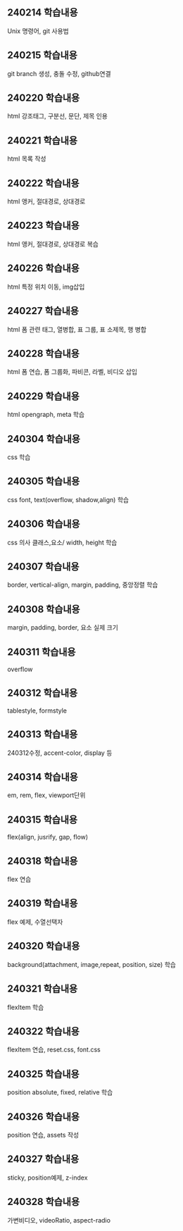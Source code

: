 ## 240214 학습내용
Unix 명령어, git 사용법

## 240215 학습내용
git branch 생성, 충돌 수정, github연결

## 240220 학습내용
html 강조태그, 구분선, 문단, 제목 인용

## 240221 학습내용
html 목록 작성

## 240222 학습내용
html 앵커, 절대경로, 상대경로

## 240223 학습내용
html 앵커, 절대경로, 상대경로 복습

## 240226 학습내용
html 특정 위치 이동, img삽입

## 240227 학습내용
html 폼 관련 태그, 열병합, 표 그룹, 표 소제목, 행 병합

## 240228 학습내용
html 폼 연습, 폼 그룹화, 파비콘, 라벨, 비디오 삽입


## 240229 학습내용
html opengraph, meta 학습

## 240304 학습내용
css 학습

## 240305 학습내용
css font, text(overflow, shadow,align) 학습

## 240306 학습내용
css 의사 클래스,요소/ width, height 학습

## 240307 학습내용
border, vertical-align, margin, padding, 중앙정렬 학습

## 240308 학습내용
margin, padding, border, 요소 실제 크기

## 240311 학습내용
overflow

## 240312 학습내용
tablestyle, formstyle

## 240313 학습내용
240312수정, accent-color, display 등

## 240314 학습내용
em, rem, flex, viewport단위

## 240315 학습내용
flex(align, jusrify, gap, flow)

## 240318 학습내용
flex 연습

## 240319 학습내용
flex 예제, 수열선택자

## 240320 학습내용
background(attachment, image,repeat, position, size) 학습

## 240321 학습내용
flexItem 학습

## 240322 학습내용
flexItem 연습, reset.css, font.css

## 240325 학습내용
position  absolute, fixed, relative 학습

## 240326 학습내용
position 연습, assets 작성

## 240327 학습내용
sticky, position예제, z-index

## 240328 학습내용
가변비디오, videoRatio, aspect-radio